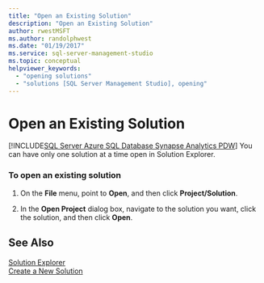 ```yaml
---
title: "Open an Existing Solution"
description: "Open an Existing Solution"
author: rwestMSFT
ms.author: randolphwest
ms.date: "01/19/2017"
ms.service: sql-server-management-studio
ms.topic: conceptual
helpviewer_keywords:
  - "opening solutions"
  - "solutions [SQL Server Management Studio], opening"
---
```

# Open an Existing Solution
[!INCLUDE[SQL Server Azure SQL Database Synapse Analytics PDW](../includes/applies-to-version/sql-asdb-asdbmi-asa-pdw.md)]
You can have only one solution at a time open in Solution Explorer.  
  
### To open an existing solution  
  
1.  On the **File** menu, point to **Open**, and then click **Project/Solution**.  
  
2.  In the **Open Project** dialog box, navigate to the solution you want, click the solution, and then click **Open**.  
  
## See Also  
[Solution Explorer](solution-explorer.md)  
[Create a New Solution](create-a-new-solution.md)  
  
